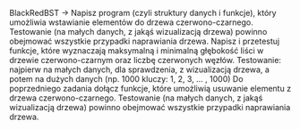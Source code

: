 BlackRedBST ->
Napisz program (czyli struktury danych i funkcje), który umożliwia wstawianie elementów do drzewa czerwono-czarnego. Testowanie (na małych danych, z jakąś wizualizacją drzewa) powinno obejmować wszystkie przypadki naprawiania drzewa.
Napisz i przetestuj funkcje, które wyznaczają maksymalną i minimalną głębokość liści w drzewie czerwono-czarnym oraz liczbę czerwonych węzłów. Testowanie: najpierw na małych danych, dla sprawdzenia, z wizualizacją drzewa, a potem na dużych danych (np. 1000 kluczy: 1, 2, 3, ... , 1000)
Do poprzedniego zadania dołącz funkcje, które umożliwią usuwanie elementu z drzewa czerwono-czarnego. Testowanie (na małych danych, z jakąś wizualizacją drzewa) powinno obejmować wszystkie przypadki naprawiania drzewa.
